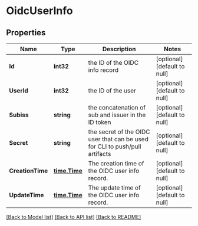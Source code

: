 # OidcUserInfo

## Properties
Name | Type | Description | Notes
------------ | ------------- | ------------- | -------------
**Id** | **int32** | the ID of the OIDC info record | [optional] [default to null]
**UserId** | **int32** | the ID of the user | [optional] [default to null]
**Subiss** | **string** | the concatenation of sub and issuer in the ID token | [optional] [default to null]
**Secret** | **string** | the secret of the OIDC user that can be used for CLI to push/pull artifacts | [optional] [default to null]
**CreationTime** | [**time.Time**](time.Time.md) | The creation time of the OIDC user info record. | [optional] [default to null]
**UpdateTime** | [**time.Time**](time.Time.md) | The update time of the OIDC user info record. | [optional] [default to null]

[[Back to Model list]](../README.md#documentation-for-models) [[Back to API list]](../README.md#documentation-for-api-endpoints) [[Back to README]](../README.md)


